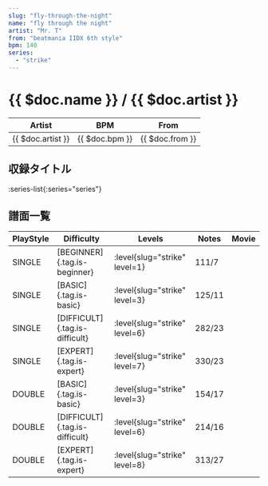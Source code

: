 ```yaml
---
slug: "fly-through-the-night"
name: "fly through the night"
artist: "Mr. T"
from: "beatmania IIDX 6th style"
bpm: 140
series:
  - "strike"
---
```


# {{ $doc.name }} / {{ $doc.artist }}

|Artist|BPM|From|
|------|---|----|
|{{ $doc.artist }}|{{ $doc.bpm }}|{{ $doc.from }}|

## 収録タイトル

:series-list{:series="series"}

## 譜面一覧

|PlayStyle|Difficulty|Levels|Notes|Movie|
|---------|----------|------|-----|-----|
|SINGLE|[BEGINNER]{.tag.is-beginner}|<div class="field is-grouped is-grouped-multiline">:level{slug="strike" level=1}</div>|111/7||
|SINGLE|[BASIC]{.tag.is-basic}|<div class="field is-grouped is-grouped-multiline">:level{slug="strike" level=3}</div>|125/11||
|SINGLE|[DIFFICULT]{.tag.is-difficult}|<div class="field is-grouped is-grouped-multiline">:level{slug="strike" level=6}</div>|282/23||
|SINGLE|[EXPERT]{.tag.is-expert}|<div class="field is-grouped is-grouped-multiline">:level{slug="strike" level=7}</div>|330/23||
|DOUBLE|[BASIC]{.tag.is-basic}|<div class="field is-grouped is-grouped-multiline">:level{slug="strike" level=3}</div>|154/17||
|DOUBLE|[DIFFICULT]{.tag.is-difficult}|<div class="field is-grouped is-grouped-multiline">:level{slug="strike" level=6}</div>|214/16||
|DOUBLE|[EXPERT]{.tag.is-expert}|<div class="field is-grouped is-grouped-multiline">:level{slug="strike" level=8}</div>|313/27||
